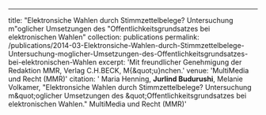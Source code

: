 ---
title: "Elektronsiche Wahlen durch Stimmzettelbelege? Untersuchung m&quot;oglicher Umsetzungen des &quot;Offentlichkeitsgrundsatzes bei elektronischen Wahlen"
collection: publications
permalink: /publications/2014-03-Elektronsiche-Wahlen-durch-Stimmzettelbelege-Untersuchung-moglicher-Umsetzungen-des-Offentlichkeitsgrundsatzes-bei-elektronischen-Wahlen
excerpt: 'Mit freundlicher Genehmigung der Redaktion MMR, Verlag C.H.BECK, M{\&quot;u}nchen.'
venue: 'MultiMedia und Recht (MMR)'
citation: ' Maria Henning,  <b>Jurlind Budurushi</b>,  Melanie Volkamer, &quot;Elektronsiche Wahlen durch Stimmzettelbelege? Untersuchung m&amp;quot;oglicher Umsetzungen des &amp;quot;Offentlichkeitsgrundsatzes bei elektronischen Wahlen.&quot; MultiMedia und Recht (MMR)'